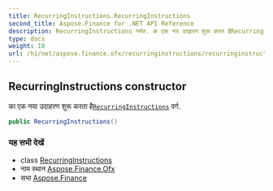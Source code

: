 ```yaml
---
title: RecurringInstructions.RecurringInstructions
second_title: Aspose.Finance for .NET API Reference
description: RecurringInstructions नर्मत. क एक नय उदहरण शुरू करत हैRecurringInstructions वर्ग.
type: docs
weight: 10
url: /hi/net/aspose.finance.ofx/recurringinstructions/recurringinstructions/
---
```

## RecurringInstructions constructor

का एक नया उदाहरण शुरू करता है[`RecurringInstructions`](../) वर्ग.

```csharp
public RecurringInstructions()
```

### यह सभी देखें

* class [RecurringInstructions](../)
* नाम स्थान [Aspose.Finance.Ofx](../../recurringinstructions/)
* सभा [Aspose.Finance](../../../)


